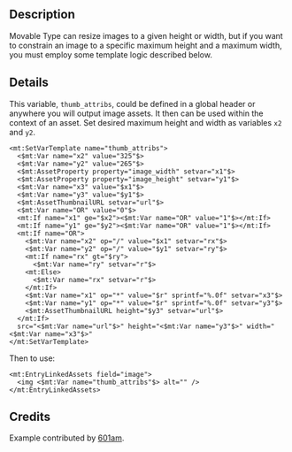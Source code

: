 ## Description

Movable Type can resize images to a given height or width, but if you want to constrain an image to a specific maximum height and a maximum width, you must employ some template logic described below.

## Details

This variable, `thumb_attribs`, could be defined in a global header or anywhere you will output image assets.
It then can be used within the context of an asset.
Set desired maximum height and width as variables `x2` and `y2`.

    <mt:SetVarTemplate name="thumb_attribs">
      <$mt:Var name="x2" value="325"$>
      <$mt:Var name="y2" value="265"$>
      <$mt:AssetProperty property="image_width" setvar="x1"$>
      <$mt:AssetProperty property="image_height" setvar="y1"$>
      <$mt:Var name="x3" value="$x1"$>
      <$mt:Var name="y3" value="$y1"$>
      <$mt:AssetThumbnailURL setvar="url"$>
      <$mt:Var name="OR" value="0"$>
      <mt:If name="x1" ge="$x2"><$mt:Var name="OR" value="1"$></mt:If>
      <mt:If name="y1" ge="$y2"><$mt:Var name="OR" value="1"$></mt:If>
      <mt:If name="OR">
        <$mt:Var name="x2" op="/" value="$x1" setvar="rx"$>
        <$mt:Var name="y2" op="/" value="$y1" setvar="ry"$>
        <mt:If name="rx" gt="$ry">
          <$mt:Var name="ry" setvar="r"$>
        <mt:Else>
          <$mt:Var name="rx" setvar="r"$>
        </mt:If>
        <$mt:Var name="x1" op="*" value="$r" sprintf="%.0f" setvar="x3"$>
        <$mt:Var name="y1" op="*" value="$r" sprintf="%.0f" setvar="y3"$>
        <$mt:AssetThumbnailURL height="$y3" setvar="url"$>
      </mt:If>
      src="<$mt:Var name="url"$>" height="<$mt:Var name="y3"$>" width="<$mt:Var name="x3"$>"
    </mt:SetVarTemplate>

Then to use:

    <mt:EntryLinkedAssets field="image">
      <img <$mt:Var name="thumb_attribs"$> alt="" />
    </mt:EntryLinkedAssets>

## Credits

Example contributed by [601am](http://601am.com).
